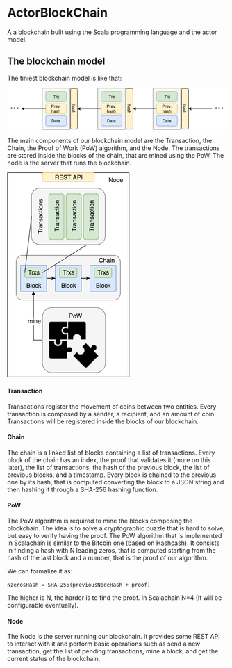 # ActorBlockChain

A a blockchain built using the Scala programming language and the actor model.

## The blockchain model

The tiniest blockchain model is like that:

![simple-blockchain](./img/simple_block_chain.png)

The main components of our blockchain model are the Transaction, the Chain, the Proof of Work (PoW) algorithm, and the Node. The transactions are stored inside the blocks of the chain, that are mined using the PoW. The node is the server that runs the blockchain.

![architecture](./img/architecture.png)

#### Transaction
Transactions register the movement of coins between two entities. Every transaction is composed by a sender, a recipient, and an amount of coin. Transactions will be registered inside the blocks of our blockchain.

#### Chain
The chain is a linked list of blocks containing a list of transactions. Every block of the chain has an index, the proof that validates it (more on this later), the list of transactions, the hash of the previous block, the list of previous blocks, and a timestamp. Every block is chained to the previous one by its hash, that is computed converting the block to a JSON string and then hashing it through a SHA-256 hashing function.

#### PoW
The PoW algorithm is required to mine the blocks composing the blockchain. The idea is to solve a cryptographic puzzle that is hard to solve, but easy to verify having the proof. The PoW algorithm that is implemented in Scalachain is similar to the Bitcoin one (based on Hashcash). It consists in finding a hash with N leading zeros, that is computed starting from the hash of the last block and a number, that is the proof of our algorithm.

We can formalize it as:
```
NzerosHash = SHA-256(previousNodeHash + proof)
```
The higher is N, the harder is to find the proof. In Scalachain N=4 (It will be configurable eventually).

#### Node
The Node is the server running our blockchain. It provides some REST API to interact with it and perform basic operations such as send a new transaction, get the list of pending transactions, mine a block, and get the current status of the blockchain.
